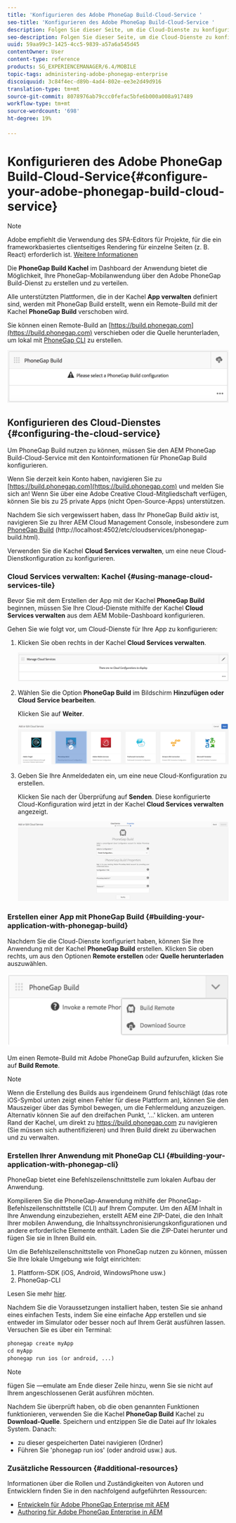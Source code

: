 ```yaml
---
title: 'Konfigurieren des Adobe PhoneGap Build-Cloud-Service '
seo-title: 'Konfigurieren des Adobe PhoneGap Build-Cloud-Service '
description: Folgen Sie dieser Seite, um die Cloud-Dienste zu konfigurieren und Ihre Anwendung mit PhoneGap Build zu erstellen.
seo-description: Folgen Sie dieser Seite, um die Cloud-Dienste zu konfigurieren und Ihre Anwendung mit PhoneGap Build zu erstellen.
uuid: 59aa99c3-1425-4cc5-9839-a57a6a545d45
contentOwner: User
content-type: reference
products: SG_EXPERIENCEMANAGER/6.4/MOBILE
topic-tags: administering-adobe-phonegap-enterprise
discoiquuid: 3c84f4ec-d89b-4ad4-802e-ee3e2d49d916
translation-type: tm+mt
source-git-commit: 8078976ab79ccc0fefac5bfe6b000a008a917489
workflow-type: tm+mt
source-wordcount: '698'
ht-degree: 19%

---
```



# Konfigurieren des Adobe PhoneGap Build-Cloud-Service{#configure-your-adobe-phonegap-build-cloud-service} 

>[!NOTE]
>
>Adobe empfiehlt die Verwendung des SPA-Editors für Projekte, für die ein frameworkbasiertes clientseitiges Rendering für einzelne Seiten (z. B. React) erforderlich ist. [Weitere Informationen](/help/sites-developing/spa-overview.md)

Die **PhoneGap Build Kachel** im Dashboard der Anwendung bietet die Möglichkeit, Ihre PhoneGap-Mobilanwendung über den Adobe PhoneGap Build-Dienst zu erstellen und zu verteilen.

Alle unterstützten Plattformen, die in der Kachel **App verwalten** definiert sind, werden mit PhoneGap Build erstellt, wenn ein Remote-Build mit der Kachel **PhoneGap Build** verschoben wird.

Sie können einen Remote-Build an [https://build.phonegap.com](https://build.phonegap.com) verschieben oder die Quelle herunterladen, um lokal mit [PhoneGap CLI](https://docs.phonegap.com/references/phonegap-cli/) zu erstellen.

![Bereich „PhoneGap-Build“](assets/chlimage_1-60.png)

## Konfigurieren des Cloud-Dienstes {#configuring-the-cloud-service}

Um PhoneGap Build nutzen zu können, müssen Sie den AEM PhoneGap Build-Cloud-Service mit den Kontoinformationen für PhoneGap Build konfigurieren.

Wenn Sie derzeit kein Konto haben, navigieren Sie zu [https://build.phonegap.com](https://build.phonegap.com) und melden Sie sich an! Wenn Sie über eine Adobe Creative Cloud-Mitgliedschaft verfügen, können Sie bis zu 25 private Apps (nicht Open-Source-Apps) unterstützen.

Nachdem Sie sich vergewissert haben, dass Ihr PhoneGap Build aktiv ist, navigieren Sie zu Ihrer AEM Cloud Management Console, insbesondere zum [PhoneGap Build](http://localhost:4502/etc/cloudservices/phonegap-build.html) (http://localhost:4502/etc/cloudservices/phonegap-build.html).

Verwenden Sie die Kachel **Cloud Services verwalten**, um eine neue Cloud-Dienstkonfiguration zu konfigurieren.

### Cloud Services verwalten: Kachel {#using-manage-cloud-services-tile}

Bevor Sie mit dem Erstellen der App mit der Kachel **PhoneGap Build** beginnen, müssen Sie Ihre Cloud-Dienste mithilfe der Kachel **Cloud Services verwalten** aus dem AEM Mobile-Dashboard konfigurieren.

Gehen Sie wie folgt vor, um Cloud-Dienste für Ihre App zu konfigurieren:

1. Klicken Sie oben rechts in der Kachel **Cloud Services verwalten**.

   ![chlimage_1-61](assets/chlimage_1-61.png)

1. Wählen Sie die Option **PhoneGap Build** im Bildschirm **Hinzufügen oder Cloud Service bearbeiten**.

   Klicken Sie auf **Weiter**.

   ![chlimage_1-62](assets/chlimage_1-62.png)

1. Geben Sie Ihre Anmeldedaten ein, um eine neue Cloud-Konfiguration zu erstellen.

   Klicken Sie nach der Überprüfung auf **Senden**. Diese konfigurierte Cloud-Konfiguration wird jetzt in der Kachel **Cloud Services verwalten** angezeigt.

   ![chlimage_1-63](assets/chlimage_1-63.png)

### Erstellen einer App mit PhoneGap Build {#building-your-application-with-phonegap-build}

Nachdem Sie die Cloud-Dienste konfiguriert haben, können Sie Ihre Anwendung mit der Kachel **PhoneGap Build** erstellen. Klicken Sie oben rechts, um aus den Optionen **Remote erstellen** oder **Quelle herunterladen** auszuwählen.

![chlimage_1-64](assets/chlimage_1-64.png)

Um einen Remote-Build mit Adobe PhoneGap Build aufzurufen, klicken Sie auf **Build Remote**.

>[!NOTE]
>
>Wenn die Erstellung des Builds aus irgendeinem Grund fehlschlägt (das rote iOS-Symbol unten zeigt einen Fehler für diese Plattform an), können Sie den Mauszeiger über das Symbol bewegen, um die Fehlermeldung anzuzeigen. Alternativ können Sie auf den dreifachen Punkt, &#39;...&#39; klicken. am unteren Rand der Kachel, um direkt zu https://build.phonegap.com zu navigieren (Sie müssen sich authentifizieren) und Ihren Build direkt zu überwachen und zu verwalten.

### Erstellen Ihrer Anwendung mit PhoneGap CLI {#building-your-application-with-phonegap-cli}

PhoneGap bietet eine Befehlszeilenschnittstelle zum lokalen Aufbau der Anwendung.

Kompilieren Sie die PhoneGap-Anwendung mithilfe der PhoneGap-Befehlszeilenschnittstelle (CLI) auf Ihrem Computer. Um den AEM Inhalt in Ihre Anwendung einzubeziehen, erstellt AEM eine ZIP-Datei, die den Inhalt Ihrer mobilen Anwendung, die Inhaltssynchronisierungskonfigurationen und andere erforderliche Elemente enthält. Laden Sie die ZIP-Datei herunter und fügen Sie sie in Ihren Build ein.

Um die Befehlszeilenschnittstelle von PhoneGap nutzen zu können, müssen Sie Ihre lokale Umgebung wie folgt einrichten:

1. Plattform-SDK (iOS, Android, WindowsPhone usw.)
1. PhoneGap-CLI

Lesen Sie mehr [hier](https://docs.phonegap.com/references/phonegap-cli/).

Nachdem Sie die Voraussetzungen installiert haben, testen Sie sie anhand eines einfachen Tests, indem Sie eine einfache App erstellen und sie entweder im Simulator oder besser noch auf Ihrem Gerät ausführen lassen. Versuchen Sie es über ein Terminal:

```xml
phonegap create myApp
cd myApp
phonegap run ios (or android, ...)
```

>[!NOTE]
>
>fügen Sie —emulate am Ende dieser Zeile hinzu, wenn Sie sie nicht auf Ihrem angeschlossenen Gerät ausführen möchten.

Nachdem Sie überprüft haben, ob die oben genannten Funktionen funktionieren, verwenden Sie die Kachel **PhoneGap Build** Kachel zu **Download-Quelle**. Speichern und entzippen Sie die Datei auf Ihr lokales System. Danach:

* zu dieser gespeicherten Datei navigieren (Ordner)
* Führen Sie &#39;phonegap run ios&#39; (oder android usw.) aus.

### Zusätzliche Ressourcen {#additional-resources}

Informationen über die Rollen und Zuständigkeiten von Autoren und Entwicklern finden Sie in den nachfolgend aufgeführten Ressourcen:

* [Entwickeln für Adobe PhoneGap Enterprise mit AEM](/help/mobile/developing-in-phonegap.md)
* [Authoring für Adobe PhoneGap Enterprise in AEM](/help/mobile/phonegap.md)
